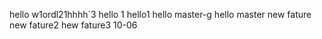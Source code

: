 hello w1ordl21hhhh`3
hello 1
hello1
hello master-g
hello master
new fature
new fature2
hew fature3
10-06
